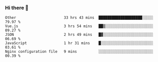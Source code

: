 ### Hi there 👋

<!--
**Hundeklemmen/Hundeklemmen** is a ✨ _special_ ✨ repository because its `README.md` (this file) appears on your GitHub profile.

Here are some ideas to get you started:

- 🔭 I’m currently working on ...
- 🌱 I’m currently learning ...
- 👯 I’m looking to collaborate on ...
- 🤔 I’m looking for help with ...
- 💬 Ask me about ...
- 📫 How to reach me: ...
- 😄 Pronouns: ...
- ⚡ Fun fact: ...
-->
<!--START_SECTION:waka-->
```text
Other                      33 hrs 43 mins  ████████████████████░░░░░   79.97 % 
Vue.js                     3 hrs 54 mins   ██▒░░░░░░░░░░░░░░░░░░░░░░   09.27 % 
JSON                       2 hrs 49 mins   █▓░░░░░░░░░░░░░░░░░░░░░░░   06.69 % 
JavaScript                 1 hr 31 mins    █░░░░░░░░░░░░░░░░░░░░░░░░   03.61 % 
Nginx configuration file   9 mins          ░░░░░░░░░░░░░░░░░░░░░░░░░   00.39 % 
```
<!--END_SECTION:waka-->
